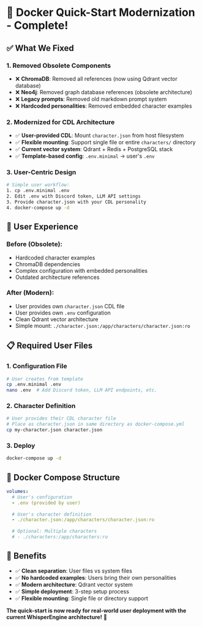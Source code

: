 # 🚀 Docker Quick-Start Modernization - Complete!

## ✅ **What We Fixed**

### 1. **Removed Obsolete Components**
- ❌ **ChromaDB**: Removed all references (now using Qdrant vector database)
- ❌ **Neo4j**: Removed graph database references (obsolete architecture)
- ❌ **Legacy prompts**: Removed old markdown prompt system
- ❌ **Hardcoded personalities**: Removed embedded character examples

### 2. **Modernized for CDL Architecture**
- ✅ **User-provided CDL**: Mount `character.json` from host filesystem
- ✅ **Flexible mounting**: Support single file or entire `characters/` directory
- ✅ **Current vector system**: Qdrant + Redis + PostgreSQL stack
- ✅ **Template-based config**: `.env.minimal` → user's `.env`

### 3. **User-Centric Design**
```bash
# Simple user workflow:
1. cp .env.minimal .env
2. Edit .env with Discord token, LLM API settings
3. Provide character.json with your CDL personality
4. docker-compose up -d
```

## 🎯 **User Experience**

### **Before (Obsolete)**:
- Hardcoded character examples
- ChromaDB dependencies  
- Complex configuration with embedded personalities
- Outdated architecture references

### **After (Modern)**:
- User provides own `character.json` CDL file
- User provides own `.env` configuration
- Clean Qdrant vector architecture
- Simple mount: `./character.json:/app/characters/character.json:ro`

## 📋 **Required User Files**

### **1. Configuration File**
```bash
# User creates from template
cp .env.minimal .env
nano .env  # Add Discord token, LLM API endpoints, etc.
```

### **2. Character Definition**
```bash
# User provides their CDL character file
# Place as character.json in same directory as docker-compose.yml
cp my-character.json character.json
```

### **3. Deploy**
```bash
docker-compose up -d
```

## 🔧 **Docker Compose Structure**

```yaml
volumes:
  # User's configuration
  - .env (provided by user)
  
  # User's character definition  
  - ./character.json:/app/characters/character.json:ro
  
  # Optional: Multiple characters
  # - ./characters:/app/characters:ro
```

## 🚀 **Benefits**

- ✅ **Clean separation**: User files vs system files
- ✅ **No hardcoded examples**: Users bring their own personalities
- ✅ **Modern architecture**: Qdrant vector system
- ✅ **Simple deployment**: 3-step setup process
- ✅ **Flexible mounting**: Single file or directory support

**The quick-start is now ready for real-world user deployment with the current WhisperEngine architecture!** 🎉